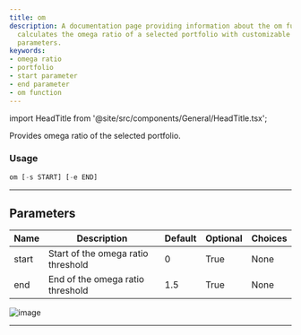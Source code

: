 ```yaml
---
title: om
description: A documentation page providing information about the om function that
  calculates the omega ratio of a selected portfolio with customizable start and end
  parameters.
keywords:
- omega ratio
- portfolio
- start parameter
- end parameter
- om function
---
```


import HeadTitle from '@site/src/components/General/HeadTitle.tsx';

<HeadTitle title="om - Portfolio - Reference | OpenBB Terminal Docs" />

Provides omega ratio of the selected portfolio.

### Usage

```python
om [-s START] [-e END]
```

---

## Parameters

| Name | Description | Default | Optional | Choices |
| ---- | ----------- | ------- | -------- | ------- |
| start | Start of the omega ratio threshold | 0 | True | None |
| end | End of the omega ratio threshold | 1.5 | True | None |

![image](https://user-images.githubusercontent.com/75195383/163531048-c8efc8f7-d2a2-40ba-acca-811c8b92b264.png)

---
